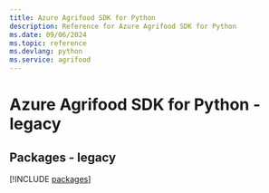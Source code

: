 ```yaml
---
title: Azure Agrifood SDK for Python
description: Reference for Azure Agrifood SDK for Python
ms.date: 09/06/2024
ms.topic: reference
ms.devlang: python
ms.service: agrifood
---
```

# Azure Agrifood SDK for Python - legacy
## Packages - legacy
[!INCLUDE [packages](agrifood-index.md)]